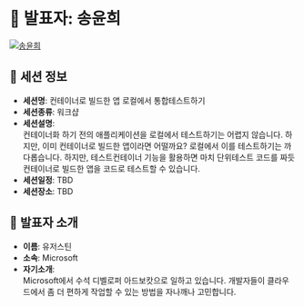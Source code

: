 # 🎤 발표자: 송윤희

<div class="container">
    <div class="row justify-content-center">
        <div class="col-md-4 profile mb-4 text-center">
            <a href="#" target="_self"><img src="/images/speakers/younheesong.jpg" alt="송윤희" class="img-fluid" /></a>
        </div>
    </div>
</div>

## 🔎 세션 정보

- **세션명**: 컨테이너로 빌드한 앱 로컬에서 통합테스트하기
- **세션종류**: 워크샵
- **세션설명**: <br>
  컨테이너화 하기 전의 애플리케이션을 로컬에서 테스트하기는 어렵지 않습니다. 하지만, 이미 컨테이너로 빌드한 앱이라면 어떨까요? 로컬에서 이를 테스트하기는 까다롭습니다. 하지만, 테스트컨테이너 기능을 활용하면 마치 단위테스트 코드를 짜듯 컨테이너로 빌드한 앱을 코드로 테스트할 수 있습니다.
- **세션일정**: TBD
- **세션장소**: TBD

## 📜 발표자 소개

- **이름**: 유저스틴
- **소속**: Microsoft
- **자기소개**: <br>
  Microsoft에서 수석 디벨로퍼 아드보캇으로 일하고 있습니다. 개발자들이 클라우드에서 좀 더 편하게 작업할 수 있는 방법을 자나깨나 고민합니다.